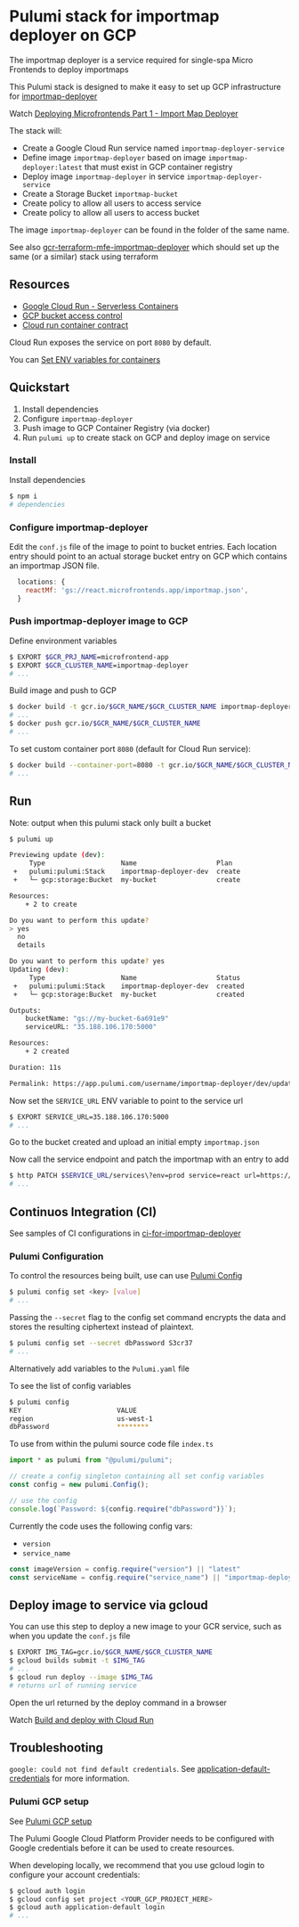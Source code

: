 # Pulumi stack for importmap deployer on GCP

The importmap deployer is a service required for single-spa Micro Frontends to deploy importmaps

This Pulumi stack is designed to make it easy to set up GCP infrastructure for [importmap-deployer](https://github.com/single-spa/import-map-deployer)

Watch [Deploying Microfrontends Part 1 - Import Map Deployer](https://www.youtube.com/watch?v=QHunH3MFPZs&list=PLLUD8RtHvsAOhtHnyGx57EYXoaNsxGrTU&index=5)

The stack will:

- Create a Google Cloud Run service named `importmap-deployer-service`
- Define image `importmap-deployer` based on image `importmap-deployer:latest` that must exist in GCP container registry
- Deploy image `importmap-deployer` in service `importmap-deployer-service`
- Create a Storage Bucket `importmap-bucket`
- Create policy to allow all users to access service
- Create policy to allow all users to access bucket

The image `importmap-deployer` can be found in the folder of the same name.

See also [gcr-terraform-mfe-importmap-deployer](https://github.com/kristianmandrup/gcr-terraform-mfe-importmap-deployer) which should set up the same (or a similar) stack using terraform

## Resources

- [Google Cloud Run - Serverless Containers](https://www.pulumi.com/blog/google-cloud-run-serverless-containers/)
- [GCP bucket access control](https://www.pulumi.com/docs/reference/pkg/nodejs/pulumi/gcp/storage/#BucketAccessControl)
- [Cloud run container contract](https://cloud.google.com/run/docs/reference/container-contract)

Cloud Run exposes the service on port `8080` by default.

You can [Set ENV variables for containers](https://cloud.google.com/compute/docs/containers/configuring-options-to-run-containers#setting_environment_variables)

## Quickstart

1. Install dependencies
2. Configure `importmap-deployer`
3. Push image to GCP Container Registry (via docker)
4. Run `pulumi up` to create stack on GCP and deploy image on service

### Install

Install dependencies

```sh
$ npm i
# dependencies
```

### Configure importmap-deployer

Edit the `conf.js` file of the image to point to bucket entries.
Each location entry should point to an actual storage bucket entry on GCP which contains an importmap JSON file.

```js
  locations: {
    reactMf: 'gs://react.microfrontends.app/importmap.json',
  }
```

### Push importmap-deployer image to GCP

Define environment variables

```sh
$ EXPORT $GCR_PRJ_NAME=microfrontend-app
$ EXPORT $GCR_CLUSTER_NAME=importmap-deployer
# ...
```

Build image and push to GCP

```sh
$ docker build -t gcr.io/$GCR_NAME/$GCR_CLUSTER_NAME importmap-deployer
# ...
$ docker push gcr.io/$GCR_NAME/$GCR_CLUSTER_NAME
# ...
```

To set custom container port `8080` (default for Cloud Run service):

```sh
$ docker build --container-port=8080 -t gcr.io/$GCR_NAME/$GCR_CLUSTER_NAME importmap-deployer
# ...
```

## Run

Note: output when this pulumi stack only built a bucket

```sh
$ pulumi up

Previewing update (dev):
     Type                   Name                    Plan
 +   pulumi:pulumi:Stack    importmap-deployer-dev  create
 +   └─ gcp:storage:Bucket  my-bucket               create

Resources:
    + 2 to create

Do you want to perform this update?
> yes
  no
  details

Do you want to perform this update? yes
Updating (dev):
     Type                   Name                    Status
 +   pulumi:pulumi:Stack    importmap-deployer-dev  created
 +   └─ gcp:storage:Bucket  my-bucket               created

Outputs:
    bucketName: "gs://my-bucket-6a691e9"
    serviceURL: "35.188.106.170:5000"

Resources:
    + 2 created

Duration: 11s

Permalink: https://app.pulumi.com/username/importmap-deployer/dev/updates/1  
```

Now set the `SERVICE_URL` ENV variable to point to the service url

```sh
$ EXPORT SERVICE_URL=35.188.106.170:5000
# ...
```

Go to the bucket created and upload an initial empty `importmap.json`

Now call the service endpoint and patch the importmap with an entry to add

```sh
$ http PATCH $SERVICE_URL/services\?env=prod service=react url=https://cdn.jsdelivr.net/npm/react/umd/react.development.js
# ...
```

## Continuos Integration (CI)

See samples of CI configurations in [ci-for-importmap-deployer](https://github.com/single-spa/import-map-deployer/examples/ci-for-importmap-deployer)

### Pulumi Configuration

To control the resources being built, use can use [Pulumi Config](https://www.pulumi.com/docs/intro/concepts/config/)

```sh
$ pulumi config set <key> [value]
# ...
```

Passing the `--secret` flag to the config set command encrypts the data and stores the resulting ciphertext instead of plaintext.

```sh
$ pulumi config set --secret dbPassword S3cr37
# ...
```

Alternatively add variables to the `Pulumi.yaml` file

To see the list of config variables

```sh
$ pulumi config
KEY                        VALUE
region                     us-west-1
dbPassword                 ********
```

To use from within the pulumi source code file `index.ts`

```ts
import * as pulumi from "@pulumi/pulumi";

// create a config singleton containing all set config variables
const config = new pulumi.Config();

// use the config
console.log(`Password: ${config.require("dbPassword")}`);
```

Currently the code uses the following config vars:

- `version`
- `service_name`

```ts
const imageVersion = config.require("version") || "latest"
const serviceName = config.require("service_name") || "importmap-deployer-service"
```

## Deploy image to service via gcloud

You can use this step to deploy a new image to your GCR service, such as when you update the `conf.js` file

```sh
$ EXPORT IMG_TAG=gcr.io/$GCR_NAME/$GCR_CLUSTER_NAME
$ gcloud builds submit -t $IMG_TAG
# ...
$ gcloud run deploy --image $IMG_TAG
# returns url of running service
```

Open the url returned by the deploy command in a browser

Watch [Build and deploy with Cloud Run](https://www.youtube.com/watch?v=nJ0L28ZfmUA)

## Troubleshooting

`google: could not find default credentials`. See [application-default-credentials](https://developers.google.com/accounts/docs/application-default-credentials) for more information.

### Pulumi GCP setup

See [Pulumi GCP setup](https://www.pulumi.com/docs/intro/cloud-providers/gcp/setup/)

The Pulumi Google Cloud Platform Provider needs to be configured with Google credentials before it can be used to create resources.

When developing locally, we recommend that you use gcloud login to configure your account credentials:

```sh
$ gcloud auth login
$ gcloud config set project <YOUR_GCP_PROJECT_HERE>
$ gcloud auth application-default login
# ...
```
